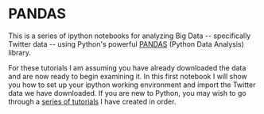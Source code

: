 # PANDAS
This is a series of ipython notebooks for analyzing Big Data -- specifically Twitter data -- using Python's powerful <a href="http://pandas.pydata.org/" target=_blank>PANDAS</a> (Python Data Analysis) library. 

For these tutorials I am assuming you have already downloaded the data and are now ready to begin examining it. In this first notebook I will show you how to set up your ipython working environment and import the Twitter data we have downloaded. If you are new to Python, you may wish to go through a <a href="http://social-metrics.org/tutorial-list/" target=_blank>series of tutorials</a> I have created in order. 


